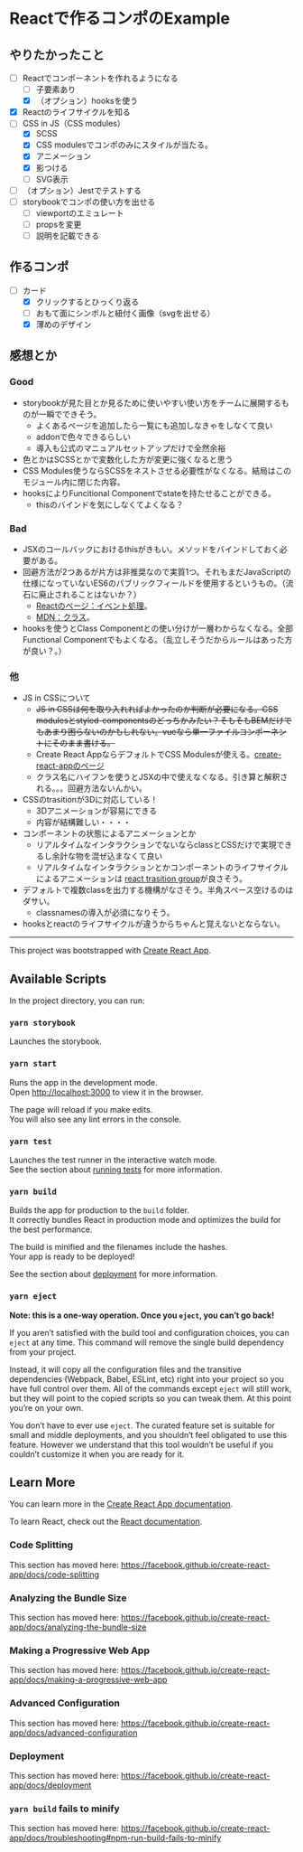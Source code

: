# Reactで作るコンポのExample

## やりたかったこと

- [ ] Reactでコンポーネントを作れるようになる
  - [ ] 子要素あり
  - [x] （オプション）hooksを使う
- [x] Reactのライフサイクルを知る
- [ ] CSS in JS（CSS modules）
  - [x] SCSS
  - [x] CSS modulesでコンポのみにスタイルが当たる。
  - [x] アニメーション
  - [x] 影つける
  - [ ] SVG表示
- [ ] （オプション）Jestでテストする
- [ ] storybookでコンポの使い方を出せる
  - [ ] viewportのエミュレート
  - [ ] propsを変更
  - [ ] 説明を記載できる

## 作るコンポ

- [ ] カード
  - [x] クリックするとひっくり返る
  - [ ] おもて面にシンボルと紐付く画像（svgを出せる）
  - [x] 薄めのデザイン

## 感想とか

### Good

- storybookが見た目とか見るために使いやすい使い方をチームに展開するものが一瞬でできそう。
  - よくあるページを追加したら一覧にも追加しなきゃをしなくて良い
  - addonで色々できるらしい
  - 導入も公式のマニュアルセットアップだけで全然余裕
- 色とかはSCSSとかで変数化した方が変更に強くなると思う
- CSS Modules使うならSCSSをネストさせる必要性がなくなる。結局はこのモジュール内に閉じた内容。
- hooksによりFuncitional Componentでstateを持たせることができる。
  - thisのバインドを気にしなくてよくなる？

### Bad

- JSXのコールバックにおけるthisがきもい。メソッドをバインドしておく必要がある。
- 回避方法が2つあるが片方は非推奨なので実質1つ。それもまだJavaScriptの仕様になっていないES6のパブリックフィールドを使用するというもの。（流石に廃止されることはないか？）
  - [Reactのページ：イベント処理](https://ja.reactjs.org/docs/handling-events.html)。
  - [MDN：クラス](https://developer.mozilla.org/ja/docs/Web/JavaScript/Reference/Classes)。
- hooksを使うとClass Componentとの使い分けが一層わからなくなる。全部Functional Componentでもよくなる。（乱立しそうだからルールはあった方が良い？。）

### 他

- JS in CSSについて
  - ~~JS in CSSは何を取り入れればよかったのか判断が必要になる。CSS modulesとstyled-componentsのどっちかみたい？そもそもBEMだけでもあまり困らないのかもしれない。vueなら単一ファイルコンポーネントにそのまま書ける。~~
  - Create React AppならデフォルトでCSS Modulesが使える。[create-react-appのページ](https://create-react-app.dev/docs/adding-a-css-modules-stylesheet/)
  - クラス名にハイフンを使うとJSXの中で使えなくなる。引き算と解釈される。。。回避方法ないんかい。
- CSSのtrasitionが3Dに対応している！
  - 3Dアニメーションが容易にできる
  - 内容が結構難しい・・・・
- コンポーネントの状態によるアニメーションとか
  - リアルタイムなインタラクションでないならclassとCSSだけで実現できるし余計な物を混ぜ込まなくて良い
  - リアルタイムなインタラクションとかコンポーネントのライフサイクルによるアニメーションは [react trasition group](https://github.com/reactjs/react-transition-group)が良さそう。
- デフォルトで複数classを出力する機構がなさそう。半角スペース空けるのはダサい。
  - classnamesの導入が必須になりそう。
- hooksとreactのライフサイクルが違うからちゃんと覚えないとならない。

---

This project was bootstrapped with [Create React App](https://github.com/facebook/create-react-app).

## Available Scripts

In the project directory, you can run:

### `yarn storybook`

Launches the storybook.

### `yarn start`

Runs the app in the development mode.<br />
Open [http://localhost:3000](http://localhost:3000) to view it in the browser.

The page will reload if you make edits.<br />
You will also see any lint errors in the console.


### `yarn test`

Launches the test runner in the interactive watch mode.<br />
See the section about [running tests](https://facebook.github.io/create-react-app/docs/running-tests) for more information.

### `yarn build`

Builds the app for production to the `build` folder.<br />
It correctly bundles React in production mode and optimizes the build for the best performance.

The build is minified and the filenames include the hashes.<br />
Your app is ready to be deployed!

See the section about [deployment](https://facebook.github.io/create-react-app/docs/deployment) for more information.

### `yarn eject`

**Note: this is a one-way operation. Once you `eject`, you can’t go back!**

If you aren’t satisfied with the build tool and configuration choices, you can `eject` at any time. This command will remove the single build dependency from your project.

Instead, it will copy all the configuration files and the transitive dependencies (Webpack, Babel, ESLint, etc) right into your project so you have full control over them. All of the commands except `eject` will still work, but they will point to the copied scripts so you can tweak them. At this point you’re on your own.

You don’t have to ever use `eject`. The curated feature set is suitable for small and middle deployments, and you shouldn’t feel obligated to use this feature. However we understand that this tool wouldn’t be useful if you couldn’t customize it when you are ready for it.

## Learn More

You can learn more in the [Create React App documentation](https://facebook.github.io/create-react-app/docs/getting-started).

To learn React, check out the [React documentation](https://reactjs.org/).

### Code Splitting

This section has moved here: https://facebook.github.io/create-react-app/docs/code-splitting

### Analyzing the Bundle Size

This section has moved here: https://facebook.github.io/create-react-app/docs/analyzing-the-bundle-size

### Making a Progressive Web App

This section has moved here: https://facebook.github.io/create-react-app/docs/making-a-progressive-web-app

### Advanced Configuration

This section has moved here: https://facebook.github.io/create-react-app/docs/advanced-configuration

### Deployment

This section has moved here: https://facebook.github.io/create-react-app/docs/deployment

### `yarn build` fails to minify

This section has moved here: https://facebook.github.io/create-react-app/docs/troubleshooting#npm-run-build-fails-to-minify
